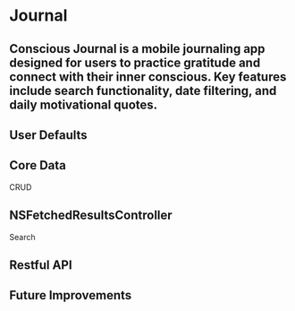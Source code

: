 # Journal
## Conscious Journal is a mobile journaling app designed for users to practice gratitude and connect with their inner conscious. Key features include search functionality, date filtering, and daily motivational quotes. 

## User Defaults

## Core Data
CRUD

## NSFetchedResultsController 
Search

## Restful API

## Future Improvements
